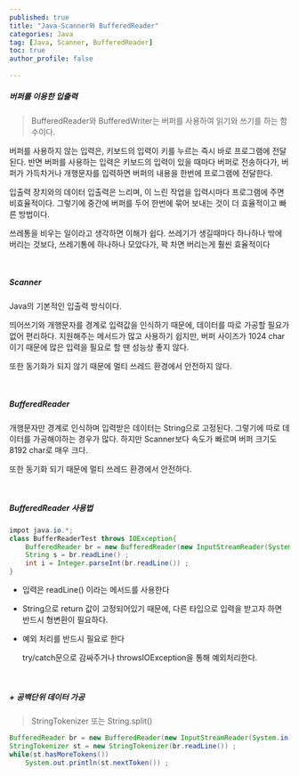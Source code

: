 ```yaml
---
published: true
title: "Java-Scanner와 BufferedReader" 
categories: Java
tag: [Java, Scanner, BufferedReader] 
toc: true
author_profile: false 
  
---
```




##### 버퍼를 이용한 입출력

> BufferedReader와 BufferedWriter는 버퍼를 사용하여 읽기와 쓰기를 하는 함수이다. 

버퍼를 사용하지 않는 입력은, 키보드의 입력이 키를 누르는 즉시 바로 프로그램에 전달된다. 반면 버퍼를 사용하는 입력은 키보드의 입력이 있을 때마다 버퍼로 전송하다가, 버퍼가 가득차거나 개행문자를 입력하면 버퍼의 내용을 한번에 프로그램에 전달한다. 

입출력 장치와의 데이터 입출력은 느리며, 이 느린 작업을 입력시마다 프로그램에 주면 비효율적이다. 그렇기에 중간에 버퍼를 두어 한번에 묶어 보내는 것이 더 효율적이고 빠른 방법이다. 

쓰레통을 비우는 일이라고 생각하면 이해가 쉽다. 쓰레기가 생길때마다 하나하나 밖에 버리는 것보다, 쓰레기통에 하나하나 모았다가, 꽉 차면 버리는게 훨씬 효율적이다 

<br>



##### Scanner 

Java의 기본적인 입출력 방식이다. 

띄어쓰기와 개행문자를 경계로 입력값을 인식하기 때문에, 데이터를 따로 가공할 필요가 없어 편리하다. 지원해주는 메서드가 많고 사용하기 쉽지만, 버퍼 사이즈가 1024 char이기 때문에 많은 입력을 필요로 할 땐 성능상 좋지 않다.

또한 동기화가 되지 않기 때문에 멀티 쓰레드 환경에서 안전하지 않다. 

<br>





##### BufferedReader 

개행문자만 경계로 인식하며 입력받은 데이터는 String으로 고정된다. 그렇기에 따로 데이터를 가공해야하는 경우가 많다. 하지만 Scanner보다 속도가 빠르며 버퍼 크기도 8192 char로 매우 크다. 

또한 동기화 되기 때문에 멀티 쓰레드 환경에서 안전하다. 

<br>





##### BufferedReader 사용법 

```java
impot java.io.*; 
class BufferReaderTest throws IOException{
    BufferedReader br = new BufferedReader(new InputStreamReader(System.in)) ; 
	String s = br.readLine() ; 
	int i = Integer.parseInt(br.readLine()) ;  
}   
```

* 입력은 readLine() 이라는 메서드를 사용한다

* String으로 return 값이 고정되어있기 때문에, 다른 타입으로 입력을 받고자 하면 반드시 형변환이 필요하다. 

* 예외 처리를 반드시 필요로 한다

  try/catch문으로 감싸주거나 throwsIOException을 통해 예외처리한다. 

<br>



 

##### + 공백단위 데이터 가공

> StringTokenizer 또는 String.split() 

```java
BufferedReader br = new BufferedReader(new InputStreamReader(System.in)) ; 
StringTokenizer st = new StringTokenizer(br.readLine()) ; 
while(st.hasMoreTokens())
    System.out.println(st.nextToken()) ; 

```

<br> 















